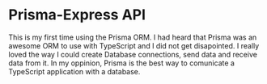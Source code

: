 # Prisma-Express API

This is my first time using the Prisma ORM.
I had heard that Prisma was an awesome ORM to use with TypeScript and I did not get disapointed.
I really loved the way I could create Database connections, send data and receive data from it.
In my oppinion, Prisma is the best way to comunicate a TypeScript application with a database.
